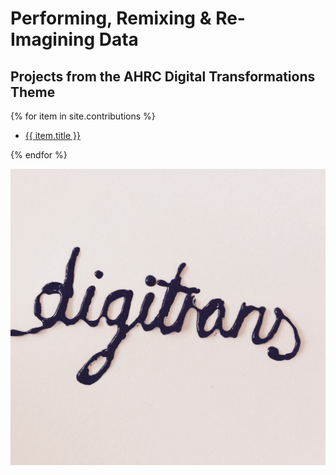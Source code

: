 # Performing, Remixing & Re-Imagining Data
## Projects from the AHRC Digital Transformations Theme

{% for item in site.contributions %}
<ul><li><a href="{{ site.baseurl }}{{ item.url }}">{{ item.title }}</a></li></ul>
{% endfor %}

![Image](contributions/Images/CoverImage2.jpeg)
